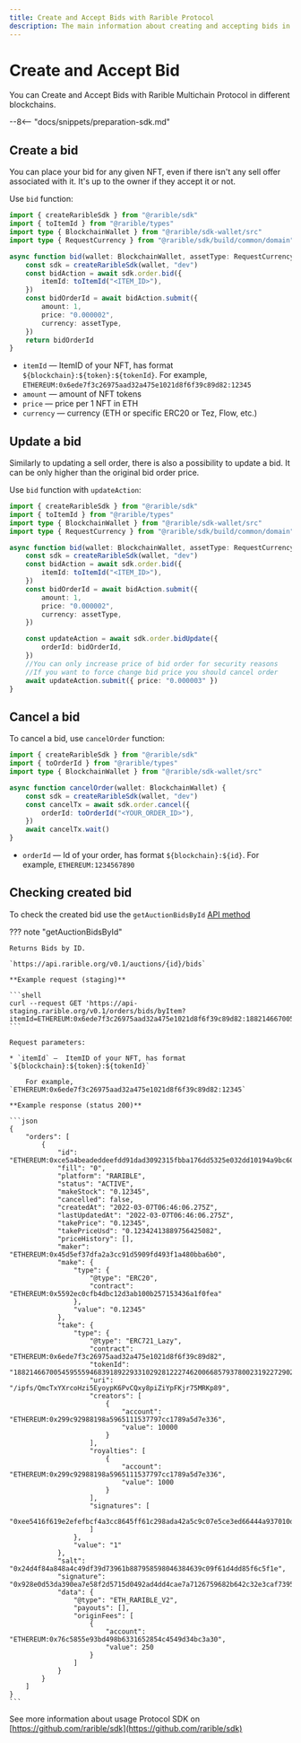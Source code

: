 ```yaml
---
title: Create and Accept Bids with Rarible Protocol
description: The main information about creating and accepting bids in Rarible Multichain Protocol
---
```


# Create and Accept Bid

You can Create and Accept Bids with Rarible Multichain Protocol in different blockchains.

--8<-- "docs/snippets/preparation-sdk.md"

## Create a bid

You can place your bid for any given NFT, even if there isn't any sell offer associated with it. It's up to the owner if they accept it or not.

Use `bid` function:

```typescript
import { createRaribleSdk } from "@rarible/sdk"
import { toItemId } from "@rarible/types"
import type { BlockchainWallet } from "@rarible/sdk-wallet/src"
import type { RequestCurrency } from "@rarible/sdk/build/common/domain"

async function bid(wallet: BlockchainWallet, assetType: RequestCurrency) {
	const sdk = createRaribleSdk(wallet, "dev")
	const bidAction = await sdk.order.bid({
		itemId: toItemId("<ITEM_ID>"),
	})
	const bidOrderId = await bidAction.submit({
		amount: 1,
		price: "0.000002",
		currency: assetType,
	})
	return bidOrderId
}
```

* `itemId` —  ItemID of your NFT, has format `${blockchain}:${token}:${tokenId}`. For example, `ETHEREUM:0x6ede7f3c26975aad32a475e1021d8f6f39c89d82:12345`
* `amount` — amount of NFT tokens 
* `price` — price per 1 NFT in ETH
* `currency` — currency (ETH or specific ERC20 or Tez, Flow, etc.)

## Update a bid

Similarly to updating a sell order, there is also a possibility to update a bid. It can be only higher than the original bid order price.

Use `bid` function with `updateAction`:

```typescript
import { createRaribleSdk } from "@rarible/sdk"
import { toItemId } from "@rarible/types"
import type { BlockchainWallet } from "@rarible/sdk-wallet/src"
import type { RequestCurrency } from "@rarible/sdk/build/common/domain"

async function bid(wallet: BlockchainWallet, assetType: RequestCurrency) {
	const sdk = createRaribleSdk(wallet, "dev")
	const bidAction = await sdk.order.bid({
		itemId: toItemId("<ITEM_ID>"),
	})
	const bidOrderId = await bidAction.submit({
		amount: 1,
		price: "0.000002",
		currency: assetType,
	})

	const updateAction = await sdk.order.bidUpdate({
		orderId: bidOrderId,
	})
	//You can only increase price of bid order for security reasons
	//If you want to force change bid price you should cancel order
	await updateAction.submit({ price: "0.000003" })
}
```

## Cancel a bid

To cancel a bid, use `cancelOrder` function:

```typescript
import { createRaribleSdk } from "@rarible/sdk"
import { toOrderId } from "@rarible/types"
import type { BlockchainWallet } from "@rarible/sdk-wallet/src"

async function cancelOrder(wallet: BlockchainWallet) {
	const sdk = createRaribleSdk(wallet, "dev")
	const cancelTx = await sdk.order.cancel({
		orderId: toOrderId("<YOUR_ORDER_ID>"),
	})
	await cancelTx.wait()
}
```

* `orderId` —  Id of your order, has format `${blockchain}:${id}`. For example, `ETHEREUM:1234567890`

## Checking created bid

To check the created bid use the `getAuctionBidsById` [API method](https://api.rarible.org/v0.1/doc#operation/getAuctionBidsById)

??? note "getAuctionBidsById"

    Returns Bids by ID.
    
    `https://api.rarible.org/v0.1/auctions/{id}/bids`
    
    **Example request (staging)**
    
    ```shell
    curl --request GET 'https://api-staging.rarible.org/v0.1/orders/bids/byItem?itemId=ETHEREUM:0x6ede7f3c26975aad32a475e1021d8f6f39c89d82:18821466700545955594683918922933102928122274620066857937800231922729025011855&status=ACTIVE'
    ```
    
    Request parameters:
    
    * `itemId` —  ItemID of your NFT, has format `${blockchain}:${token}:${tokenId}`
    
        For example, `ETHEREUM:0x6ede7f3c26975aad32a475e1021d8f6f39c89d82:12345`
    
    **Example response (status 200)**

    ```json
    {
        "orders": [
            {
                "id": "ETHEREUM:0xce5a4beadeddeefdd91dad3092315fbba176dd5325e032dd10194a9bc60bf28c",
                "fill": "0",
                "platform": "RARIBLE",
                "status": "ACTIVE",
                "makeStock": "0.12345",
                "cancelled": false,
                "createdAt": "2022-03-07T06:46:06.275Z",
                "lastUpdatedAt": "2022-03-07T06:46:06.275Z",
                "takePrice": "0.12345",
                "takePriceUsd": "0.12342413889756425082",
                "priceHistory": [],
                "maker": "ETHEREUM:0x45d5ef37dfa2a3cc91d5909fd493f1a480bba6b0",
                "make": {
                    "type": {
                        "@type": "ERC20",
                        "contract": "ETHEREUM:0x5592ec0cfb4dbc12d3ab100b257153436a1f0fea"
                    },
                    "value": "0.12345"
                },
                "take": {
                    "type": {
                        "@type": "ERC721_Lazy",
                        "contract": "ETHEREUM:0x6ede7f3c26975aad32a475e1021d8f6f39c89d82",
                        "tokenId": "18821466700545955594683918922933102928122274620066857937800231922729025011855",
                        "uri": "/ipfs/QmcTxYXrcoHzi5EyoypK6PvCQxy8piZiYpFKjr75MRKp89",
                        "creators": [
                            {
                                "account": "ETHEREUM:0x299c92988198a5965111537797cc1789a5d7e336",
                                "value": 10000
                            }
                        ],
                        "royalties": [
                            {
                                "account": "ETHEREUM:0x299c92988198a5965111537797cc1789a5d7e336",
                                "value": 1000
                            }
                        ],
                        "signatures": [
                            "0xee5416f619e2efefbcf4a3cc8645ff61c298ada42a5c9c07e5ce3ed66444a937010daab240392eabad2b8e4bc95f527178c377937c25a655991532a3b2ffa9361c"
                        ]
                    },
                    "value": "1"
                },
                "salt": "0x24d4f84a848a4c49df39d73961b887958598046384639c09f61d4dd85f6c5f1e",
                "signature": "0x928e0d53da390ea7e58f2d5715d0492ad4dd4cae7a7126759682b642c32e3caf7395edeb8342ebf5fc57d959c996b41079e391565cc00b5966aac7f1788bc2d11c",
                "data": {
                    "@type": "ETH_RARIBLE_V2",
                    "payouts": [],
                    "originFees": [
                        {
                            "account": "ETHEREUM:0x76c5855e93bd498b6331652854c4549d34bc3a30",
                            "value": 250
                        }
                    ]
                }
            }
        ]
    }
    ```

See more information about usage Protocol SDK on [https://github.com/rarible/sdk](https://github.com/rarible/sdk)
